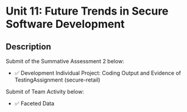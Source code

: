 # Unit 11: Future Trends in Secure Software Development

## Description

Submit of the Summative Assessment 2 below:
- ✅ Development Individual Project: Coding Output and Evidence of TestingAssignment (secure-retail)

Submit of Team Activity below:
- ✅ Faceted Data



